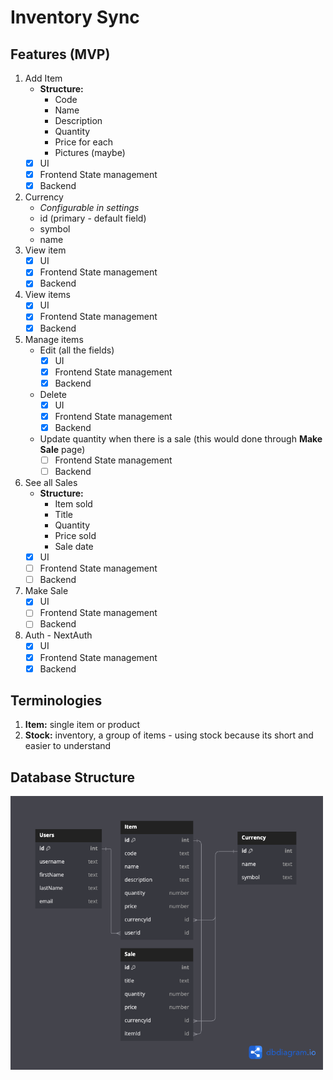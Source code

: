 # Inventory Sync

## Features (MVP)

1. Add Item
   -  **Structure:**
      -  Code
      -  Name
      -  Description
      -  Quantity
      -  Price for each
      -  Pictures (maybe)
   -  [x] UI
   -  [x] Frontend State management
   -  [x] Backend
1. Currency
   -  _Configurable in settings_
   -  id (primary - default field)
   -  symbol
   -  name
1. View item
   -  [x] UI
   -  [x] Frontend State management
   -  [x] Backend
1. View items
   -  [x] UI
   -  [x] Frontend State management
   -  [x] Backend
1. Manage items
   -  Edit (all the fields)
      -  [x] UI
      -  [x] Frontend State management
      -  [x] Backend
   -  Delete
      -  [x] UI
      -  [x] Frontend State management
      -  [x] Backend
   -  Update quantity when there is a sale (this would done through **Make Sale** page)
      -  [ ] Frontend State management
      -  [ ] Backend
1. See all Sales
   -  **Structure:**
      -  Item sold
      -  Title
      -  Quantity
      -  Price sold
      -  Sale date
   -  [x] UI
   -  [ ] Frontend State management
   -  [ ] Backend
1. Make Sale
   -  [x] UI
   -  [ ] Frontend State management
   -  [ ] Backend
1. Auth - NextAuth
   -  [x] UI
   -  [x] Frontend State management
   -  [x] Backend

## Terminologies

1. **Item:** single item or product
2. **Stock:** inventory, a group of items - using stock because its short and easier to understand

## Database Structure

<kbd>
<img src="./public/diagrams/db-diagram.png" alt="diagram" width="500px">
</kbd>
